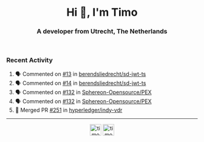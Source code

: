 <h1 align="center">Hi 👋, I'm Timo</h1>
<h3 align="center">A developer from Utrecht, The Netherlands</h3>
<br/>
<!-- https://github.com/rahuldkjain/github-profile-readme-generator --!>

<!--  <p align="left"><img src="https://github-readme-stats.vercel.app/api?username=timoglastra&show_icons=true&count_private=true&" alt="timoglastra" /></p> --!>

<!--
Github language stats
<p align="left"><img src="https://github-readme-stats.vercel.app/api/top-langs/?username=timoglastra&layout=compact" alt="timoglastra" /><p>
-->

<!-- Codestats language stats -->
<!-- <p align="left"><img src="https://codestats-readme.vercel.app/api/top-langs/?username=timoglastra&layout=compact&language_count=12" alt="timoglastra" /><p>    --!>
  
<h3>Recent Activity</h3>

<!--START_SECTION:activity-->
1. 🗣 Commented on [#13](https://github.com/berendsliedrecht/sd-jwt-ts/issues/13#issuecomment-1890828057) in [berendsliedrecht/sd-jwt-ts](https://github.com/berendsliedrecht/sd-jwt-ts)
2. 🗣 Commented on [#14](https://github.com/berendsliedrecht/sd-jwt-ts/issues/14#issuecomment-1890827936) in [berendsliedrecht/sd-jwt-ts](https://github.com/berendsliedrecht/sd-jwt-ts)
3. 🗣 Commented on [#132](https://github.com/Sphereon-Opensource/PEX/pull/132#issuecomment-1890817151) in [Sphereon-Opensource/PEX](https://github.com/Sphereon-Opensource/PEX)
4. 🗣 Commented on [#132](https://github.com/Sphereon-Opensource/PEX/pull/132#issuecomment-1890816995) in [Sphereon-Opensource/PEX](https://github.com/Sphereon-Opensource/PEX)
5. 🎉 Merged PR [#251](https://github.com/hyperledger/indy-vdr/pull/251) in [hyperledger/indy-vdr](https://github.com/hyperledger/indy-vdr)
<!--END_SECTION:activity-->

---

<p align="center">
<a href="https://twitter.com/timoglastra" target="blank"><img align="center" src="https://cdn.jsdelivr.net/npm/simple-icons@3.0.1/icons/twitter.svg" alt="timoglastra" height="30" width="30" /></a>
<a href="https://linkedin.com/in/timoglastra" target="blank"><img align="center" src="https://cdn.jsdelivr.net/npm/simple-icons@3.0.1/icons/linkedin.svg" alt="timoglastra" height="30" width="30" /></a>
</p>



